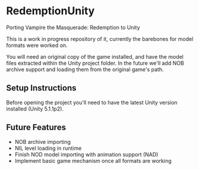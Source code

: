 # RedemptionUnity

Porting Vampire the Masquerade: Redemption to Unity

This is a work in progress repository of it, currently the barebones for model formats were worked on.

You will need an original copy of the game installed, and have the model files extracted within the Unity project folder. In the future we'll add NOB archive support and loading them from the original game's path.

## Setup Instructions

Before opening the project you'll need to have the latest Unity version installed (Unity 5.1.1p2).

## Future Features

- NOB archive importing
- NIL level loading in runtime
- Finish NOD model importing with animation support (NAD)
- Implement basic game mechanism once all formats are working